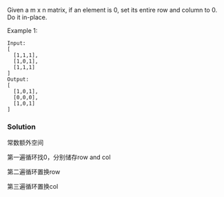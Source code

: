 Given a m x n matrix, if an element is 0, set its entire row and column to 0. Do it in-place.

Example 1:

```
Input: 
[
  [1,1,1],
  [1,0,1],
  [1,1,1]
]
Output: 
[
  [1,0,1],
  [0,0,0],
  [1,0,1]
]
```

### Solution

常数额外空间

第一遍循环找0，分别储存row and col

第二遍循环置换row

第三遍循环置换col